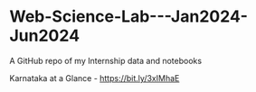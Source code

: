 # Web-Science-Lab---Jan2024-Jun2024
A GitHub repo of my Internship data and notebooks

Karnataka at a Glance - https://bit.ly/3xIMhaE



